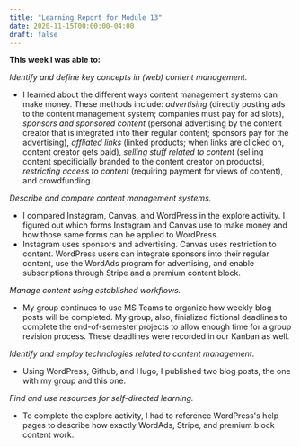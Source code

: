 ```yaml
---
title: "Learning Report for Module 13"
date: 2020-11-15T00:00:00-04:00
draft: false
---
```


**This week I was able to:**

*Identify and define key concepts in (web) content management.*
+ I learned about the different ways content management systems can make money. These methods include: *advertising* (directly posting ads to the content management system; companies must pay for ad slots), *sponsors and sponsored content* (personal advertising by the content creator that is integrated into their regular content; sponsors pay for the advertising), *affliated links* (linked products; when links are clicked on, content creator gets paid), *selling stuff related to content* (selling content specificially branded to the content creator on products), *restricting access to content* (requiring payment for views of content), and crowdfunding.

*Describe and compare content management systems.*
+ I compared Instagram, Canvas, and WordPress in the explore activity. I figured out which forms Instagram and Canvas use to make money and how those same forms can be applied to WordPress.
+ Instagram uses sponsors and advertising. Canvas uses restriction to content. WordPress users can integrate sponsors into their regular content, use the WordAds program for advertising, and enable subscriptions through Stripe and a premium content block.

*Manage content using established workflows.*
+ My group continues to use MS Teams to organize how weekly blog posts will be completed. My group, also, finialized fictional deadlines to complete the end-of-semester projects to allow enough time for a group revision process. These deadlines were recorded in our Kanban as well.

*Identify and employ technologies related to content management.*
+ Using WordPress, Github, and Hugo, I published two blog posts, the one with my group and this one.

*Find and use resources for self-directed learning.*
+ To complete the explore activity, I had to reference WordPress's help pages to describe how exactly WordAds, Stripe, and premium block content work. 

